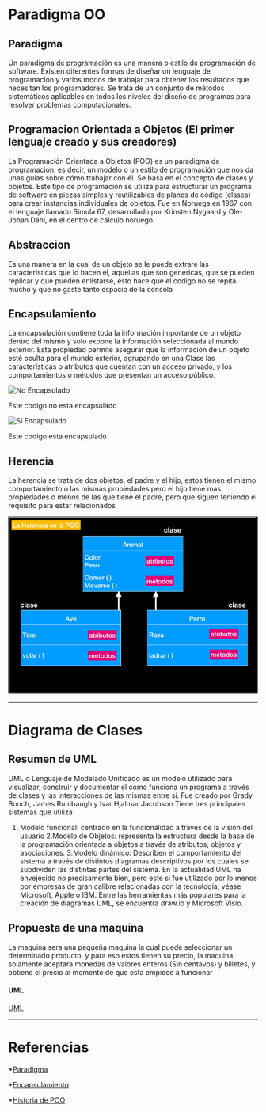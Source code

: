 # Paradigma OO

## Paradigma

Un paradigma de programación es una manera o estilo de programación de software. Existen diferentes formas de diseñar un lenguaje de programación y varios modos de trabajar para obtener los resultados que necesitan los programadores.  Se trata de un conjunto de métodos sistemáticos aplicables en todos los niveles del diseño de programas para resolver problemas computacionales.

## Programacion Orientada a Objetos (El primer lenguaje creado y sus creadores)

La Programación Orientada a Objetos (POO) es un paradigma de programación, es decir, un modelo o un estilo de programación que nos da unas guías sobre cómo trabajar con él. Se basa en el concepto de clases y objetos. Este tipo de programación se utiliza para estructurar un programa de software en piezas simples y reutilizables de planos de código (clases) para crear instancias individuales de objetos. 
Fue en Noruega en 1967 con el lenguaje llamado Simula 67, desarrollado por Krinsten Nygaard y Ole-Johan Dahl, en el centro de cálculo noruego.

## Abstraccion

Es una manera en la cual de un objeto se le puede extrare las caracteristicas que lo hacen el, aquellas que son genericas, que se pueden replicar y que pueden enlistarse, esto hace que el codigo no se repita mucho y que no gaste tanto espacio de la consola

## Encapsulamiento

La encapsulación contiene toda la información importante de un objeto dentro del mismo y solo expone la información seleccionada al mundo exterior. 
Esta propiedad permite asegurar que la información de un objeto esté oculta para el mundo exterior, agrupando en una Clase las características o atributos que cuentan con un acceso privado, y los comportamientos o métodos que presentan un acceso público.

![No Encapsulado](https://ferestrepoca.github.io/paradigmas-de-programacion/poo/poo_teoria/images/classpython.png)

Este codigo no esta encapsulado

![Si Encapsulado](https://www.ciberaula.com/imagenes/enc_1.PNG)

Este codigo esta encapsulado

## Herencia

La herencia se trata de dos objetos, el padre y el hijo, estos tienen el mismo comportamiento o las mismas propiedades pero el hijo tiene mas propiedades o menos de las que tiene el padre, pero que siguen teniendo el requisito para estar relacionados

![Herencia](./La-Herencia-Ocio-Las-Palmas-Programacion-.png)

***

# Diagrama de Clases

## Resumen de UML

UML o Lenguaje de Modelado Unificado es un modelo utilizado para visualizar, construir y documentar el como funciona un programa a través de clases y las interacciones de las mismas entre sí. Fue creado por Grady Booch, James Rumbaugh y Ivar Hjalmar Jacobson
Tiene tres principales sistemas que utiliza
1. Modelo funcional: centrado en la funcionalidad a través de la visión del usuario
2.Modelo de Objetos: representa la estructura desde la base de la programación orientada a objetos a través de atributos, objetos y asociaciones.
3.Modelo dinámico: Describen el comportamiento del sistema a través de distintos diagramas descriptivos por los cuales se subdividen las distintas partes del sistema.
En la actualidad UML ha envejecido no precisamente bien, pero este si fue utilizado por lo menos por empresas de gran calibre relacionadas con la tecnología; véase Microsoft, Apple o IBM.
Entre las herramientas más populares para la creación de diagramas UML, se encuentra draw.io y Microsoft Visio.

## Propuesta de una maquina

La maquina sera una pequeña maquina la cual puede seleccionar un determinado producto, y para eso estos tienen su precio, la maquina solamente aceptara monedas de valores enteros (Sin centavos) y billetes, y obtiene el precio al momento de que esta empiece a funcionar

#### UML

[UML]()

***

# Referencias

*[Paradigma](https://profile.es/blog/que-son-los-paradigmas-de-programacion/)

*[Encapsulamiento](https://profile.es/blog/que-es-la-programacion-orientada-a-objetos/)

*[Historia de POO](http://sis324loo.blogspot.com/2008/09/historia-de-los-lenguajes-de_29.html)
